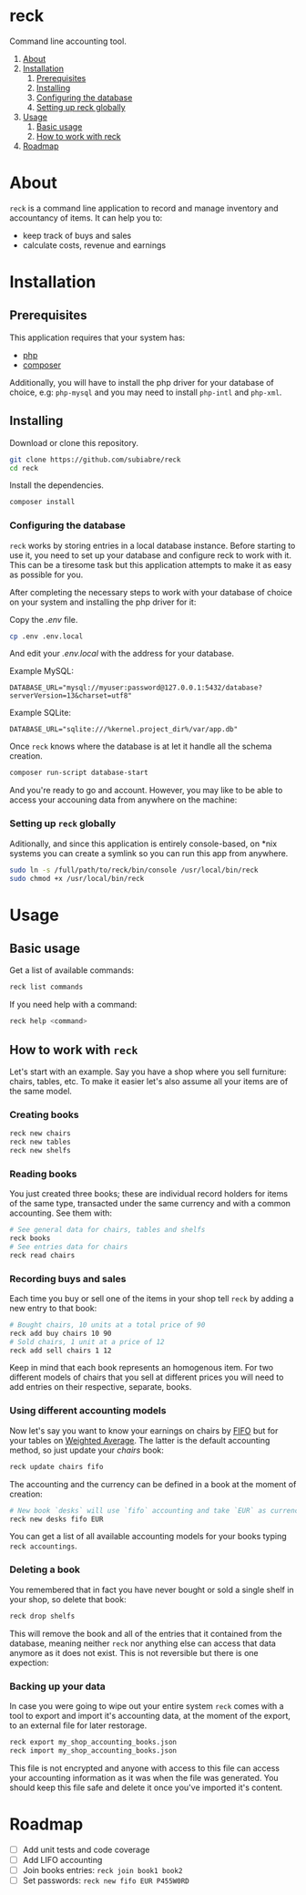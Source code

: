 # reck
Command line accounting tool.

1. [About](#about)
2. [Installation](#installation)
    1. [Prerequisites](#prerequisites)
    2. [Installing](#installing)
    3. [Configuring the database](#configuring-the-database)
    4. [Setting up reck globally](#setting-up-reck-globally)
3. [Usage](#usage)
    1. [Basic usage](#basic-usage)
    2. [How to work with reck](#how-to-work-with-reck)
4. [Roadmap](#roadmap)

# About
`reck` is a command line application to record and manage inventory and accountancy of items. It can help you to:
- keep track of buys and sales
- calculate costs, revenue and earnings

# Installation

## Prerequisites
This application requires that your system has:
- [php](http://php.net)
- [composer](http://getcomposer.org)

Additionally, you will have to install the php driver for your database of choice, e.g: `php-mysql` and you may need to install `php-intl` and `php-xml`.

## Installing
Download or clone this repository.
```bash
git clone https://github.com/subiabre/reck
cd reck
```

Install the dependencies.
```bash
composer install
```

### Configuring the database
`reck` works by storing entries in a local database instance. Before starting to use it, you need to set up your database and configure reck to work with it. This can be a tiresome task but this application attempts to make it as easy as possible for you.

After completing the necessary steps to work with your database of choice on your system and installing the php driver for it:

Copy the *.env* file.
```bash
cp .env .env.local
```

And edit your *.env.local* with the address for your database.

Example MySQL:
```.env
DATABASE_URL="mysql://myuser:password@127.0.0.1:5432/database?serverVersion=13&charset=utf8"
```
Example SQLite:
```.env
DATABASE_URL="sqlite:///%kernel.project_dir%/var/app.db"
```

Once `reck` knows where the database is at let it handle all the schema creation.
```bash
composer run-script database-start
```

And you're ready to go and account. However, you may like to be able to access your accouning data from anywhere on the machine:

### Setting up `reck` globally
Aditionally, and since this application is entirely console-based, on *nix systems you can create a symlink so you can run this app from anywhere.
```bash
sudo ln -s /full/path/to/reck/bin/console /usr/local/bin/reck
sudo chmod +x /usr/local/bin/reck
```

# Usage

## Basic usage
Get a list of available commands:
```bash
reck list commands
```

If you need help with a command:
```bash
reck help <command>
```

## How to work with `reck`
Let's start with an example. Say you have a shop where you sell furniture: chairs, tables, etc. To make it easier let's also assume all your items are of the same model.

### Creating books
```bash
reck new chairs
reck new tables
reck new shelfs
```

### Reading books
You just created three books; these are individual record holders for items of the same type, transacted under the same currency and with a common accounting. See them with:
```bash
# See general data for chairs, tables and shelfs
reck books
# See entries data for chairs
reck read chairs
```

### Recording buys and sales
Each time you buy or sell one of the items in your shop tell `reck` by adding a new entry to that book:
```bash
# Bought chairs, 10 units at a total price of 90
reck add buy chairs 10 90
# Sold chairs, 1 unit at a price of 12
reck add sell chairs 1 12
```

Keep in mind that each book represents an homogenous item. For two different models of chairs that you sell at different prices you will need to add entries on their respective, separate, books.

### Using different accounting models

Now let's say you want to know your earnings on chairs by [FIFO](https://www.investopedia.com/terms/f/fifo.asp) but for your tables on [Weighted Average](https://www.investopedia.com/terms/w/weightedaverage.asp). The latter is the default accounting method, so just update your *chairs* book:
```bash
reck update chairs fifo
```

The accounting and the currency can be defined in a book at the moment of creation:
```bash
# New book `desks` will use `fifo` accounting and take `EUR` as currency
reck new desks fifo EUR
```

You can get a list of all available accounting models for your books typing `reck accountings`.

### Deleting a book

You remembered that in fact you have never bought or sold a single shelf in your shop, so delete that book:
```bash
reck drop shelfs
```
This will remove the book and all of the entries that it contained from the database, meaning neither `reck` nor anything else can access that data anymore as it does not exist. This is not reversible but there is one expection:

### Backing up your data

In case you were going to wipe out your entire system `reck` comes with a tool to export and import it's accounting data, at the moment of the export, to an external file for later restorage.
```bash
reck export my_shop_accounting_books.json
reck import my_shop_accounting_books.json
```
This file is not encrypted and anyone with access to this file can access your accounting information as it was when the file was generated. You should keep this file safe and delete it once you've imported it's content.

# Roadmap
- [ ] Add unit tests and code coverage
- [ ] Add LIFO accounting
- [ ] Join books entries: `reck join book1 book2`
- [ ] Set passwords: `reck new fifo EUR P455W0RD`
